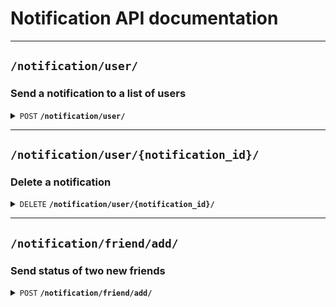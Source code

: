 # Notification API documentation

--------------------------------------------------------------------------------

## `/notification/user/`

### Send a notification to a list of users

<details>
 <summary><code>POST</code> <code><b>/notification/user/</b></code></summary>

### Request

#### Body

> | name                     | type      | description        | requirement |
> |--------------------------|-----------|--------------------|-------------|
> | `title`                  | String    | Notification title | Required    |
> | `type`                   | String    | Notification type  | Required    |
> | `user_list`              | list[int] | User ids           | Required    |
> | `data`                   | string    | Notification data  | Optional    |

[Allowed types (see `ALLOWED_USER_TYPES` variable)](../src/notification/settings.py)

### Response

#### Status code

> | status code | content-type       | response                             |
> |-------------|--------------------|--------------------------------------|
> | `201`       | `application/json` | {"message": "Notification created"}  |
> | `400`       | `application/json` | {"errors": [...]}                    |
> | `500`       | `application/json` | {"errors": [...]}                    |

</details>

--------------------------------------------------------------------------------

## `/notification/user/{notification_id}/`

### Delete a notification

<details>
 <summary><code>DELETE</code> <code><b>/notification/user/{notification_id}/</b></code></summary>

### Request

#### Body

None

### Response

#### Status code

> | status code | content-type       | response                            |
> |-------------|--------------------|-------------------------------------|
> | `201`       | `application/json` | {"message": "Notification deleted"} |
> | `400`       | `application/json` | {"errors": [...]}                   |
> | `500`       | `application/json` | {"errors": [...]}                   |

</details>

--------------------------------------------------------------------------------

## `/notification/friend/add/`

### Send status of two new friends

<details>
 <summary><code>POST</code> <code><b>/notification/friend/add/</b></code></summary>

Sends a `friend_status` notification with the status of the new friend

### Request

#### Headers

> | name             | type   | description   | requirement |
> |------------------|--------|---------------|-------------|
> | `Authorization`  | String | Service token | Required    |

#### Body

> | name               | type        | description          | requirement |
> |--------------------|-------------|----------------------|-------------|
> | `new_relationship` | `list[int]` | New friends' user_id | Required    |

### Response

#### Status code

> | status code | content-type       | response                         |
> |-------------|--------------------|----------------------------------|
> | `200`       | `application/json` | {"message": "Notification sent"} |
> | `400`       | `application/json` | {"errors": [...]}                |
> | `500`       | `application/json` | {"errors": [...]}                |

</details>
